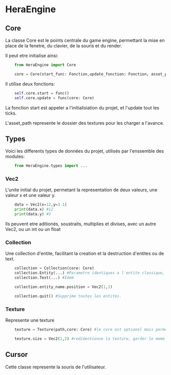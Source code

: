 # HeraEngine

## Core

La classe Core est le points centrale du game engine, permettant la mise en place de la fenetre,  du clavier, de la souris et du render.

Il peut etre initialise ainsi: 

```PYTHON
    from HeraEngine import Core

    core = Core(start_func: Fonction,update_fonction: Fonction, asset_path: Str)
```

Il utilise deux fonctions: 

```PYTHON
    self.core.start = func()
    self.core.update = func(core: Core)
```

La fonction start est appeler a l'initialisiation du projet, et l'update tout les ticks.

L'asset_path represente le dossier des textures pour les charger a l'avance.

## Types

Voici les differents types de données du projet, utilisés par l'enssemble des modules:

```PYTHON
    from HeraEngine.types import ...
```

### Vec2 

L'unite initial du projet, permetant la representation de deux valeurs, une valeur x et une valeur y.


```PYTHON
    data = Vec2(x=12,y=3.1)
    print(data.x) #12
    print(data.y) #3
```

Ils peuvent etre aditionés, soustraits, multiplies et divises, avec un autre Vec2, ou un int ou un float
### Collection

Une collection d'entite, facilitant la creation et la destruction d'entites ou de text.

```PYTHON
    collection = Collection(core: Core)
    collection.Entity(...) #Parametre identiques a l'entite classique, plus un "name" : name = entity_name
    collection.Text(...) #Idem

    collection.entity_name.position = Vec2(1,1)

    collection.quit() #Supprime toutes les entités.
```

### Texture

Represente une texture

```PYTHON
    texture = Texture(path,core: Core) #le core est optionel mais permet d'utiliser les textures pre-charges, sans lui la texture va etre recharger depuis le fichier.

    texture.size = Vec2(1,2) #redimentionne la texture, garder le meme ratio que l'original est idéal.
```


## Cursor

Cette classe represente la souris de l'utilisateur.



